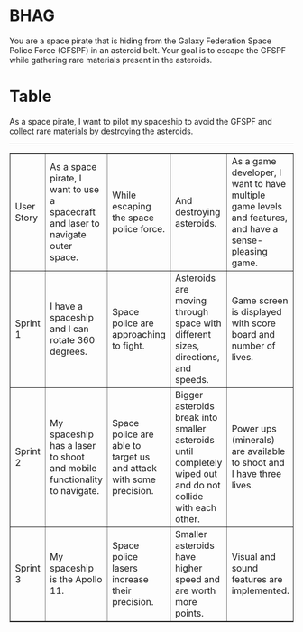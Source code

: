 BHAG
=================================================================
You are a space pirate that is hiding from the Galaxy Federation Space Police Force (GFSPF) in an asteroid belt. Your goal is to escape the GFSPF while gathering rare materials present in the asteroids.


Table
=================================================================
As a space pirate, I want to pilot my spaceship to avoid the GFSPF and collect rare materials by destroying the asteroids.

<hr></hr>
<table width="75%" border="1">
  <tr>
    <td> User Story</td>
    <td> As a space pirate, I want to use a spacecraft and laser to navigate outer space. </td>
    <td> While escaping the space police force.  </td>
    <td> And destroying asteroids. </td>
    <td> As a game developer, I want to have multiple game levels and features, and have a sense-pleasing game. </td>
  </tr>

  <tr>
    <td> Sprint 1 </td>
    <td> I have a spaceship and I can rotate 360 degrees. </td>
    <td> Space police  are approaching to fight. </td>
    <td> Asteroids are moving through space with different sizes, directions, and speeds. </td>
    <td> Game screen is displayed with score board and number of lives. </td>
  </tr>

  <tr>
    <td> Sprint 2 </td>
    <td> My spaceship has a laser to shoot and mobile functionality to navigate. </td>
    <td> Space police are able to target us and attack with some precision. </td>
    <td> Bigger asteroids break into smaller asteroids until completely wiped out and do not collide with each other. </td>
    <td> Power ups (minerals)  are available to shoot and I have three lives. </td>
  </tr>

  <tr> 
    <td> Sprint 3 </td>
    <td> My spaceship is the Apollo 11. </td>
    <td> Space police lasers increase their precision. </td>
    <td> Smaller asteroids have higher speed and are worth more points. </td>
    <td> Visual and sound features are implemented. </td>
  </tr>
</table>

